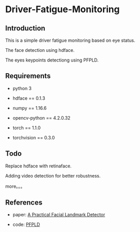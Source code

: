 # Driver-Fatigue-Monitoring



## Introduction

This is a simple driver fatigue monitoring based on eye status.

The face detection using hdface.

The eyes keypoints detectiong using PFPLD.



## Requirements

- python 3

- hdface == 0.1.3

- numpy == 1.16.6

- opencv-python == 4.2.0.32

- torch == 1.1.0

- torchvision == 0.3.0

  

## Todo

Replace hdface with retinaface.

Adding video detection for better robustness.

more。。。



## References

- paper: [A Practical Facial Landmark Detector ]( https://arxiv.org/pdf/1902.10859.pdf )

- code: [PFPLD]( https://github.com/hanson-young/nniefacelib/tree/master/PFPLD )

  





